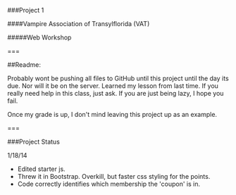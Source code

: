 ###Project 1

####Vampire Association of Transylflorida (VAT)

#####Web Workshop

===

##Readme:

Probably wont be pushing all files to GitHub until this project until the day its due. Nor will it be on the server. Learned my lesson from last time. If you really need help in this class, just ask. If you are just being lazy, I hope you fail.

Once my grade is up, I don't mind leaving this project up as an example.


===

###Project Status

1/18/14
- Edited starter js.
- Threw it in Bootstrap. Overkill, but faster css styling for the points.
- Code correctly identifies which membership the 'coupon' is in.